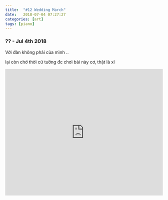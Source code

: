 ```yaml
---
title:  "#12 Wedding March"
date:   2018-07-04 07:27:27
categories: [art]
tags: [piano]
---
```


### ?? - Jul 4th 2018

Với đàn không phải của mình ..

lại còn chờ thời cứ tưởng đc chơi bài này cơ, thật là xl

<iframe style="overflow:hidden; width:100%; height:405px" src="https://www.youtube.com/embed/9MeYpkJHPDo" frameborder="0" allow="accelerometer; autoplay; clipboard-write; encrypted-media; gyroscope; picture-in-picture" allowfullscreen></iframe>
